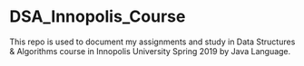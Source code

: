 # DSA_Innopolis_Course
This repo is used to document my assignments and study in Data Structures &amp; Algorithms course in Innopolis University Spring 2019 by Java Language.
